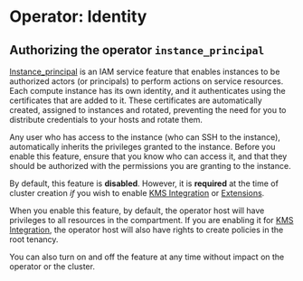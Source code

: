 # Operator: Identity

## Authorizing the operator `instance_principal`

[Instance_principal](https://docs.cloud.oracle.com/iaas/Content/Identity/Tasks/callingservicesfrominstances.htm) is an IAM service feature that enables instances to be authorized actors (or principals) to perform actions on service resources. Each compute instance has its own identity, and it authenticates using the certificates that are added to it. These certificates are automatically created, assigned to instances and rotated, preventing the need for you to distribute credentials to your hosts and rotate them.

Any user who has access to the instance (who can SSH to the instance), automatically inherits the privileges granted to the instance. Before you enable this feature, ensure that you know who can access it, and that they should be authorized with the permissions you are granting to the instance.

By default, this feature is **disabled**. However, it is **required** at the time of cluster creation *_if_* you wish to enable [KMS Integration]() or [Extensions](./extensions.md).

When you enable this feature, by default, the operator host will have privileges to all resources in the compartment. If you are enabling it for [KMS Integration](), the operator host will also have rights to create policies in the root tenancy. 

You can also turn on and off the feature at any time without impact on the operator or the cluster.
